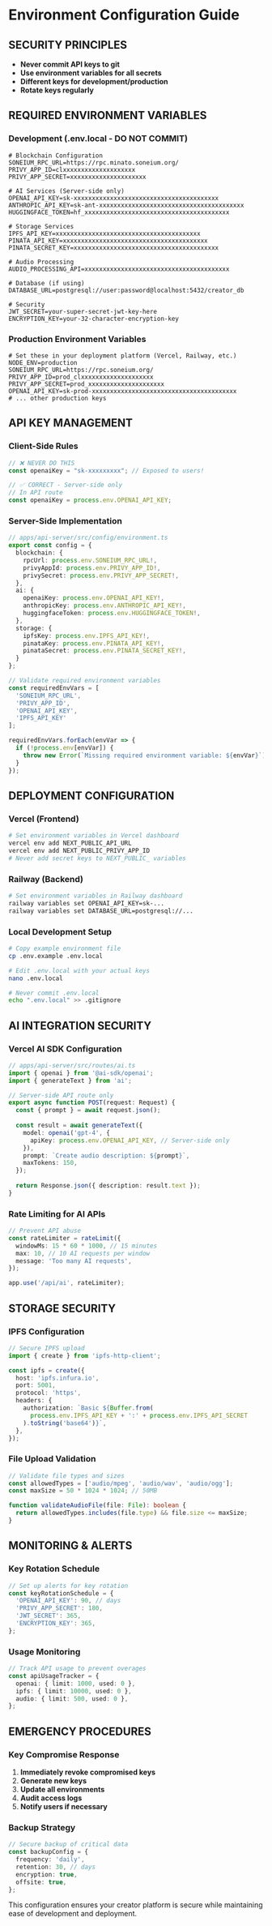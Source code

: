 # Environment Configuration Guide

## SECURITY PRINCIPLES
- **Never commit API keys to git**
- **Use environment variables for all secrets**
- **Different keys for development/production**
- **Rotate keys regularly**

## REQUIRED ENVIRONMENT VARIABLES

### Development (.env.local - DO NOT COMMIT)
```env
# Blockchain Configuration
SONEIUM_RPC_URL=https://rpc.minato.soneium.org/
PRIVY_APP_ID=clxxxxxxxxxxxxxxxxxxxx
PRIVY_APP_SECRET=xxxxxxxxxxxxxxxxxxxxx

# AI Services (Server-side only)
OPENAI_API_KEY=sk-xxxxxxxxxxxxxxxxxxxxxxxxxxxxxxxxxxxxxxxx
ANTHROPIC_API_KEY=sk-ant-xxxxxxxxxxxxxxxxxxxxxxxxxxxxxxxxxxxxxxxx
HUGGINGFACE_TOKEN=hf_xxxxxxxxxxxxxxxxxxxxxxxxxxxxxxxxxxxxxxxx

# Storage Services
IPFS_API_KEY=xxxxxxxxxxxxxxxxxxxxxxxxxxxxxxxxxxxxxxxx
PINATA_API_KEY=xxxxxxxxxxxxxxxxxxxxxxxxxxxxxxxxxxxxxxxx
PINATA_SECRET_KEY=xxxxxxxxxxxxxxxxxxxxxxxxxxxxxxxxxxxxxxxx

# Audio Processing
AUDIO_PROCESSING_API=xxxxxxxxxxxxxxxxxxxxxxxxxxxxxxxxxxxxxxxx

# Database (if using)
DATABASE_URL=postgresql://user:password@localhost:5432/creator_db

# Security
JWT_SECRET=your-super-secret-jwt-key-here
ENCRYPTION_KEY=your-32-character-encryption-key
```

### Production Environment Variables
```env
# Set these in your deployment platform (Vercel, Railway, etc.)
NODE_ENV=production
SONEIUM_RPC_URL=https://rpc.soneium.org/
PRIVY_APP_ID=prod_clxxxxxxxxxxxxxxxxxxxx
PRIVY_APP_SECRET=prod_xxxxxxxxxxxxxxxxxxxxx
OPENAI_API_KEY=sk-prod-xxxxxxxxxxxxxxxxxxxxxxxxxxxxxxxxxxxxxxxx
# ... other production keys
```

## API KEY MANAGEMENT

### Client-Side Rules
```typescript
// ❌ NEVER DO THIS
const openaiKey = "sk-xxxxxxxxx"; // Exposed to users!

// ✅ CORRECT - Server-side only
// In API route
const openaiKey = process.env.OPENAI_API_KEY;
```

### Server-Side Implementation
```typescript
// apps/api-server/src/config/environment.ts
export const config = {
  blockchain: {
    rpcUrl: process.env.SONEIUM_RPC_URL!,
    privyAppId: process.env.PRIVY_APP_ID!,
    privySecret: process.env.PRIVY_APP_SECRET!,
  },
  ai: {
    openaiKey: process.env.OPENAI_API_KEY!,
    anthropicKey: process.env.ANTHROPIC_API_KEY!,
    huggingfaceToken: process.env.HUGGINGFACE_TOKEN!,
  },
  storage: {
    ipfsKey: process.env.IPFS_API_KEY!,
    pinataKey: process.env.PINATA_API_KEY!,
    pinataSecret: process.env.PINATA_SECRET_KEY!,
  }
};

// Validate required environment variables
const requiredEnvVars = [
  'SONEIUM_RPC_URL',
  'PRIVY_APP_ID',
  'OPENAI_API_KEY',
  'IPFS_API_KEY'
];

requiredEnvVars.forEach(envVar => {
  if (!process.env[envVar]) {
    throw new Error(`Missing required environment variable: ${envVar}`);
  }
});
```

## DEPLOYMENT CONFIGURATION

### Vercel (Frontend)
```bash
# Set environment variables in Vercel dashboard
vercel env add NEXT_PUBLIC_API_URL
vercel env add NEXT_PUBLIC_PRIVY_APP_ID
# Never add secret keys to NEXT_PUBLIC_ variables
```

### Railway (Backend)
```bash
# Set environment variables in Railway dashboard
railway variables set OPENAI_API_KEY=sk-...
railway variables set DATABASE_URL=postgresql://...
```

### Local Development Setup
```bash
# Copy example environment file
cp .env.example .env.local

# Edit .env.local with your actual keys
nano .env.local

# Never commit .env.local
echo ".env.local" >> .gitignore
```

## AI INTEGRATION SECURITY

### Vercel AI SDK Configuration
```typescript
// apps/api-server/src/routes/ai.ts
import { openai } from '@ai-sdk/openai';
import { generateText } from 'ai';

// Server-side API route only
export async function POST(request: Request) {
  const { prompt } = await request.json();
  
  const result = await generateText({
    model: openai('gpt-4', {
      apiKey: process.env.OPENAI_API_KEY, // Server-side only
    }),
    prompt: `Create audio description: ${prompt}`,
    maxTokens: 150,
  });
  
  return Response.json({ description: result.text });
}
```

### Rate Limiting for AI APIs
```typescript
// Prevent API abuse
const rateLimiter = rateLimit({
  windowMs: 15 * 60 * 1000, // 15 minutes
  max: 10, // 10 AI requests per window
  message: 'Too many AI requests',
});

app.use('/api/ai', rateLimiter);
```

## STORAGE SECURITY

### IPFS Configuration
```typescript
// Secure IPFS upload
import { create } from 'ipfs-http-client';

const ipfs = create({
  host: 'ipfs.infura.io',
  port: 5001,
  protocol: 'https',
  headers: {
    authorization: `Basic ${Buffer.from(
      process.env.IPFS_API_KEY + ':' + process.env.IPFS_API_SECRET
    ).toString('base64')}`,
  },
});
```

### File Upload Validation
```typescript
// Validate file types and sizes
const allowedTypes = ['audio/mpeg', 'audio/wav', 'audio/ogg'];
const maxSize = 50 * 1024 * 1024; // 50MB

function validateAudioFile(file: File): boolean {
  return allowedTypes.includes(file.type) && file.size <= maxSize;
}
```

## MONITORING & ALERTS

### Key Rotation Schedule
```typescript
// Set up alerts for key rotation
const keyRotationSchedule = {
  'OPENAI_API_KEY': 90, // days
  'PRIVY_APP_SECRET': 180,
  'JWT_SECRET': 365,
  'ENCRYPTION_KEY': 365,
};
```

### Usage Monitoring
```typescript
// Track API usage to prevent overages
const apiUsageTracker = {
  openai: { limit: 1000, used: 0 },
  ipfs: { limit: 10000, used: 0 },
  audio: { limit: 500, used: 0 },
};
```

## EMERGENCY PROCEDURES

### Key Compromise Response
1. **Immediately revoke compromised keys**
2. **Generate new keys**
3. **Update all environments**
4. **Audit access logs**
5. **Notify users if necessary**

### Backup Strategy
```typescript
// Secure backup of critical data
const backupConfig = {
  frequency: 'daily',
  retention: 30, // days
  encryption: true,
  offsite: true,
};
```

This configuration ensures your creator platform is secure while maintaining ease of development and deployment.
